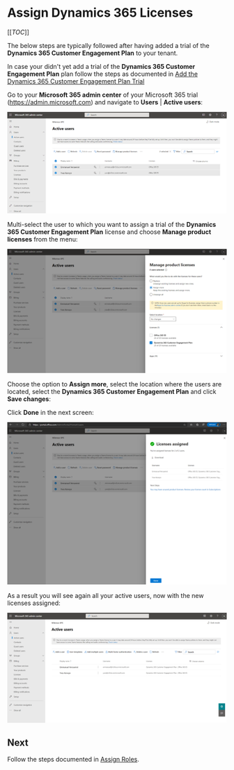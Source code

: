 # Assign Dynamics 365 Licenses

[[_TOC_]]

The below steps are typically followed after having added a trial of the **Dynamics 365 Customer Engagement Plan** to your tenant.

In case your didn't yet add a trial of the **Dynamics 365 Customer Engagement Plan** plan follow the steps as documented in [Add the Dynamics 365 Customer Engagement Plan Trial](Add-the-Dynamics-365-Customer-Engagement-Plan-Trial.md)

Go to your **Microsoft 365 admin center** of your Microsoft 365 trial (https://admin.microsoft.com) and navigate to **Users** | **Active users**:

![image.png](images/assign-licenses-microsoft-365-active-users.png)

Multi-select the user to which you want to assign a trial of the **Dynamics 365 Customer Engagement Plan** license and choose **Manage product licenses** from the menu:

![image.png](images/assign-licenses-microsoft-365-manage-product-licenses.png)

Choose the option to **Assign more**, select the location where the users are located, select the **Dynamics 365 Customer Engagement Plan** and click **Save changes**:

Click **Done** in the next screen:

![image.png](images/assign-licenses-microsoft-365-licenses-assigned.png)

As a result you will see again all your active users, now with the new licenses assigned:

![image.png](images/assign-licenses-microsoft-365-assigned-licenses.png)

## Next
 
Follow the steps documented in [Assign Roles](Assigning-Roles.md).